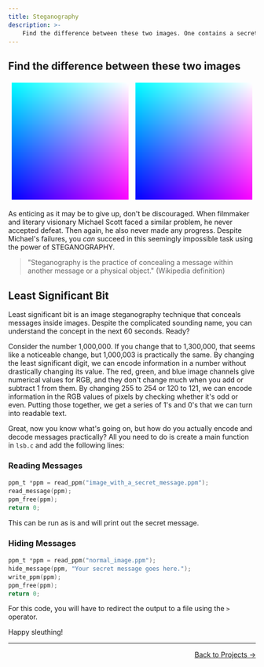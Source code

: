 ```yaml
---
title: Steganography
description: >-
    Find the difference between these two images. One contains a secret message, while the other... is less interesting.
---
```


## Find the difference between these two images

<style>
table, th {
    border: none!important;
}
</style>

| <img src="steganography_pngs/image_with_a_secret_message.png"> | <img src="steganography_pngs/normal_image.png"> |
|---|---|

As enticing as it may be to give up, don't be discouraged. When filmmaker and literary visionary Michael Scott faced a similar problem, he never accepted defeat. Then again, he also never made any progress. Despite Michael's failures, you *can* succeed in this seemingly impossible task using the power of STEGANOGRAPHY.

> "Steganography is the practice of concealing a message within another message or a physical object." (Wikipedia definition)

## Least Significant Bit

Least significant bit is an image steganography technique that conceals messages inside images. Despite the complicated sounding name, you can understand the concept in the next 60 seconds. Ready?

Consider the number 1,000,000. If you change that to 1,300,000, that seems like a noticeable change, but 1,000,003 is practically the same. By changing the least significant digit, we can encode information in a number without drastically changing its value. The red, green, and blue image channels give numerical values for RGB, and they don't change much when you add or subtract 1 from them. By changing 255 to 254 or 120 to 121, we can encode information in the RGB values of pixels by checking whether it's odd or even. Putting those together, we get a series of 1's and 0's that we can turn into readable text.

Great, now you know what's going on, but how do you actually encode and decode messages practically? All you need to do is create a main function in `lsb.c` and add the following lines:

### Reading Messages

```C
ppm_t *ppm = read_ppm("image_with_a_secret_message.ppm");
read_message(ppm);
ppm_free(ppm);
return 0;
```

This can be run as is and will print out the secret message.

### Hiding Messages

```C
ppm_t *ppm = read_ppm("normal_image.ppm");
hide_message(ppm, "Your secret message goes here.");
write_ppm(ppm);
ppm_free(ppm);
return 0;
```

For this code, you will have to redirect the output to a file using the `>` operator.

Happy sleuthing!

 ---

<p align="right"><a href="/projects/">Back to Projects →</a></p>